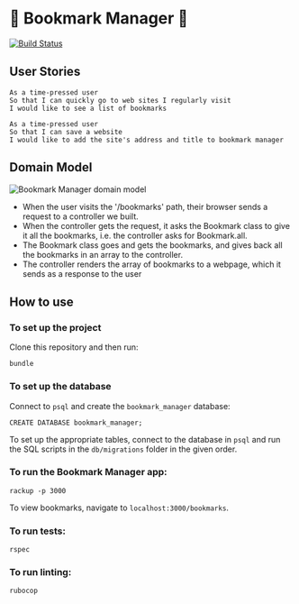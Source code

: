 # :bookmark: Bookmark Manager :bookmark:

[![Build Status](https://travis-ci.com/petraartep/bookmark-manager.svg?branch=master)](https://travis-ci.com/petraartep/bookmark-manager)

## User Stories

```
As a time-pressed user
So that I can quickly go to web sites I regularly visit
I would like to see a list of bookmarks

As a time-pressed user
So that I can save a website
I would like to add the site's address and title to bookmark manager
```

## Domain Model

![Bookmark Manager domain model](https://user-images.githubusercontent.com/23095774/59607355-1edd5400-910b-11e9-8c46-d69e375b14e0.png)

- When the user visits the '/bookmarks' path, their browser sends a request to a controller we built.
- When the controller gets the request, it asks the Bookmark class to give it all the bookmarks, i.e. the controller asks for Bookmark.all.
- The Bookmark class goes and gets the bookmarks, and gives back all the bookmarks in an array to the controller.
- The controller renders the array of bookmarks to a webpage, which it sends as a response to the user



## How to use

### To set up the project

Clone this repository and then run:

```
bundle
```

### To set up the database

Connect to `psql` and create the `bookmark_manager` database:

```
CREATE DATABASE bookmark_manager;
```

To set up the appropriate tables, connect to the database in `psql` and run the SQL scripts in the `db/migrations` folder in the given order.

### To run the Bookmark Manager app:

```
rackup -p 3000
```
To view bookmarks, navigate to `localhost:3000/bookmarks`.


### To run tests:

```
rspec
```

### To run linting:

```
rubocop
```